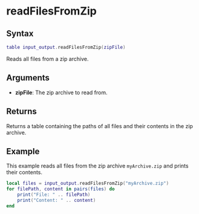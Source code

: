 # readFilesFromZip

## Syntax

```lua
table input_output.readFilesFromZip(zipFile)
```

Reads all files from a zip archive.

## Arguments

- **zipFile**: The zip archive to read from.

## Returns

Returns a table containing the paths of all files and their contents in the zip archive.

## Example

This example reads all files from the zip archive `myArchive.zip` and prints their contents.

```lua
local files = input_output.readFilesFromZip("myArchive.zip")
for filePath, content in pairs(files) do
    print("File: " .. filePath)
    print("Content: " .. content)
end
```
